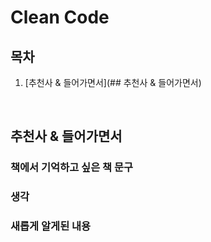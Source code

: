 
# Clean Code 

## 목차
1. [추천사 & 들어가면서](## 추천사 & 들어가면서)

<br/>


## 추천사 & 들어가면서
### 책에서 기억하고 싶은 책 문구
### 생각
### 새롭게 알게된 내용


<br/>
